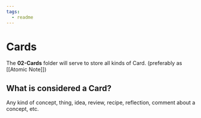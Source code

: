 ```yaml
---
tags:
  - readme
---
```

# Cards
The **02-Cards** folder will serve to store all kinds of Card. (preferably as [[Atomic Note]])

## What is considered a Card?
Any kind of concept, thing, idea, review, recipe, reflection, comment about a concept, etc. 